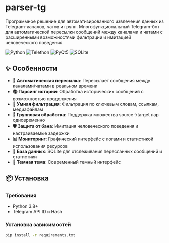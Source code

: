 # parser-tg
Программное решение для автоматизированного извлечения данных из Telegram-каналов, чатов и групп.
Многофункциональный Telegram-бот для автоматической пересылки сообщений между каналами и чатами с расширенными возможностями фильтрации и имитацией человеческого поведения.

![Python](https://img.shields.io/badge/Python-3.8%2B-blue)
![Telethon](https://img.shields.io/badge/Telethon-Async-green)
![PyQt5](https://img.shields.io/badge/GUI-PyQt5-orange)
![SQLite](https://img.shields.io/badge/Database-SQLite-lightgrey)

## ✨ Особенности

- **🔄 Автоматическая пересылка**: Пересылает сообщения между каналами/чатами в реальном времени
- **📚 Парсинг истории**: Обработка исторических сообщений с возможностью продолжения
- **🎯 Умная фильтрация**: Фильтрация по ключевым словам, ссылкам, медиафайлам
- **👥 Групповая обработка**: Поддержка множества source→target пар одновременно
- **🛡️ Защита от бана**: Имитация человеческого поведения и настраиваемые задержки
- **📊 Мониторинг**: Графический интерфейс с логами и статистикой использования ресурсов
- **💾 База данных**: SQLite для отслеживания пересланных сообщений и статистики
- **🌙 Темная тема**: Современный темный интерфейс

## 📦 Установка

### Требования
- Python 3.8+
- Telegram API ID и Hash

### Установка зависимостей

```bash
pip install -r requirements.txt
